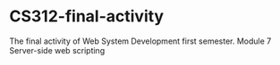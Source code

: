# CS312-final-activity
The final activity of Web System Development first semester. Module 7 Server-side web scripting
